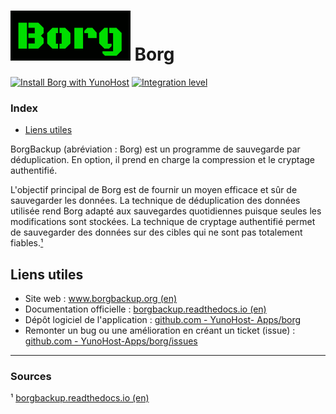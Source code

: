 # <img src="/images/borg_logo.svg" height="80px" alt="logo de Borg"> Borg

[![Install Borg with YunoHost](https://install-app.yunohost.org/install-with-yunohost.png)](https://install-app.yunohost.org/?app=borg) [![Integration level](https://dash.yunohost.org/integration/borg.svg)](https://dash.yunohost.org/appci/app/borg)

### Index

- [Liens utiles](#liens-utiles)

BorgBackup (abréviation : Borg) est un programme de sauvegarde par déduplication. En option, il prend en charge la compression et le cryptage authentifié.

L'objectif principal de Borg est de fournir un moyen efficace et sûr de sauvegarder les données. La technique de déduplication des données utilisée rend Borg adapté aux sauvegardes quotidiennes puisque seules les modifications sont stockées. La technique de cryptage authentifié permet de sauvegarder des données sur des cibles qui ne sont pas totalement fiables.[¹](#sources)

## Liens utiles

+ Site web : [www.borgbackup.org (en)](https://www.borgbackup.org/)
+ Documentation officielle : [borgbackup.readthedocs.io (en)](https://borgbackup.readthedocs.io/en/stable/)
+ Dépôt logiciel de l'application : [github.com - YunoHost- Apps/borg](https://github.com/YunoHost-Apps/borg_ynh)
+ Remonter un bug ou une amélioration en créant un ticket (issue) : [github.com - YunoHost-Apps/borg/issues](https://github.com/YunoHost-Apps/borg_ynh/issues)

------

### Sources

¹ [borgbackup.readthedocs.io (en)](https://borgbackup.readthedocs.io/en/stable/#what-is-borgbackup)

